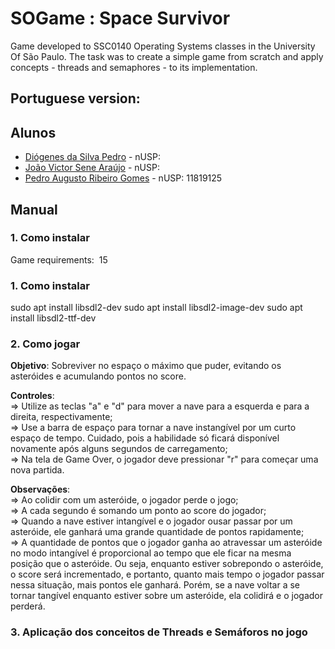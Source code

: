 # SOGame : Space Survivor

Game developed to SSC0140 Operating Systems classes in the University Of São Paulo. The task was to create a simple game from scratch and apply concepts - threads 
and semaphores - to its implementation.

## Portuguese version:

## Alunos 
 * [Diógenes da Silva Pedro](https://github.com/DioPedro) - nUSP:
 * [João Victor Sene Araújo](https://github.com/JoaoVSene) - nUSP:
 * [Pedro Augusto Ribeiro Gomes](https://github.com/pedroaurgomes) - nUSP: 11819125

## Manual

### 1. Como instalar

Game requirements:
​
15
### 1. Como instalar
sudo apt install libsdl2-dev
sudo apt install libsdl2-image-dev
sudo apt install libsdl2-ttf-dev

### 2. Como jogar

**Objetivo**: Sobreviver no espaço o máximo que puder, evitando os asteróides e acumulando pontos no score.

**Controles**: <br>
  => Utilize as teclas "a" e "d" para mover a nave para a esquerda e para a direita, respectivamente;<br>
  => Use a barra de espaço para tornar a nave instangível por um curto espaço de tempo. Cuidado, pois a habilidade só ficará disponível novamente após alguns segundos de carregamento;<br>
  => Na tela de Game Over, o jogador deve pressionar "r" para começar uma nova partida.<br>

**Observações**:<br>
  => Ao colidir com um asteróide, o jogador perde o jogo;<br>
  => A cada segundo é somando um ponto ao score do jogador;<br>
  => Quando a nave estiver intangível e o jogador ousar passar por um asteróide, ele ganhará uma grande quantidade de pontos rapidamente;<br>
  => A quantidade de pontos que o jogador ganha ao atravessar um asteróide no modo intangível é proporcional ao tempo que ele ficar na mesma posição que o asteróide. Ou seja, enquanto estiver sobrepondo o asteróide, o score será incrementado, e portanto, quanto mais tempo o jogador passar nessa situação, mais pontos ele ganhará. Porém, se a nave voltar a se tornar tangível enquanto estiver sobre um asteróide, ela colidirá e o jogador perderá.<br>
 

### 3. Aplicação dos conceitos de Threads e Semáforos no jogo
